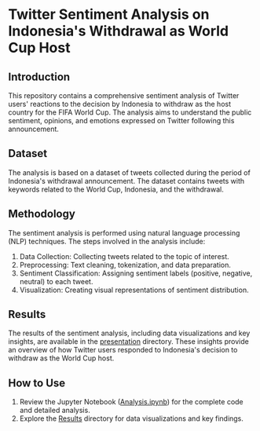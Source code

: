 # Twitter Sentiment Analysis on Indonesia's Withdrawal as World Cup Host

## Introduction

This repository contains a comprehensive sentiment analysis of Twitter users' reactions to the decision by Indonesia to withdraw as the host country for the FIFA World Cup. The analysis aims to understand the public sentiment, opinions, and emotions expressed on Twitter following this announcement.

## Dataset

The analysis is based on a dataset of tweets collected during the period of Indonesia's withdrawal announcement. The dataset contains tweets with keywords related to the World Cup, Indonesia, and the withdrawal.

## Methodology

The sentiment analysis is performed using natural language processing (NLP) techniques. The steps involved in the analysis include:

1. Data Collection: Collecting tweets related to the topic of interest.
2. Preprocessing: Text cleaning, tokenization, and data preparation.
3. Sentiment Classification: Assigning sentiment labels (positive, negative, neutral) to each tweet.
4. Visualization: Creating visual representations of sentiment distribution.

## Results

The results of the sentiment analysis, including data visualizations and key insights, are available in the [presentation](/presentation.pdf) directory. These insights provide an overview of how Twitter users responded to Indonesia's decision to withdraw as the World Cup host.

## How to Use

1. Review the Jupyter Notebook ([Analysis.ipynb](https://github.com/frzkstudio/ML_NLP_Sentiment_Analysis/blob/main/source%20code%20-%20NLP%20Public%20Analysis%20Opinion.ipynb)) for the complete code and detailed analysis.
2. Explore the [Results](/presentation.pdf) directory for data visualizations and key findings.
